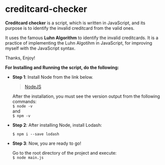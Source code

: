﻿# creditcard-checker

**Creditcard checker** is a script, which is written in JavaScript, and its purpose is to identify the invalid creditcard from the valid ones.

It uses the famous **Luhn Algorithm** to identify the invalid creditcards.
It is a practice of implementing the Luhn Algotihm in JavaScript, for improving myself with the JavaScript syntax.

Thanks, Enjoy!  


**For Installing and Running the script, do the following:** 

+ **Step 1**: 
    Install Node from the link below.
    
    > [NodeJS](https://nodejs.org/en/download/current/)

    After the installation, you must see the version output from the following commands:  
    ```$ node -v```  
    and  
    ```$ npm -v```  
    
+ **Step 2**:
    After installing Node, install Lodash:

    ```$ npm i --save lodash```

+ **Step 3**: Now, you are ready to go!

    Go to the root directory of the project and execute:  
    ```$ node main.js```

